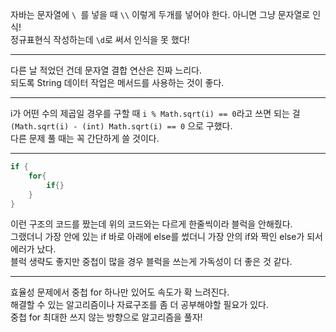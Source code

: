 자바는 문자열에 `\ `를 넣을 때 `\\` 이렇게 두개를 넣어야 한다. 아니면 그냥 문자열로 인식!   
정규표현식 작성하는데 `\d`로 써서 인식을 못 했다!   

---

다른 날 적었던 건데 문자열 결합 연산은 진짜 느리다.   
되도록 String 데이터 작업은 메서드를 사용하는 것이 좋다.   

---

i가 어떤 수의 제곱일 경우를 구할 때 `i % Math.sqrt(i) == 0`라고 쓰면 되는 걸  
`(Math.sqrt(i) - (int) Math.sqrt(i) == 0` 으로 구했다.   
다른 문제 풀 때는 꼭 간단하게 쓸 것이다.   

---

```java
if {
    for{
        if{}
    }
} 
```
이런 구조의 코드를 짰는데 위의 코드와는 다르게 한줄씩이라 블럭을 안해줬다.   
그랬더니 가장 안에 있는 if 바로 아래에 else를 썼더니 가장 안의 if와 짝인 else가 되서 에러가 났다.   
블럭 생략도 좋지만 중첩이 많을 경우 블럭을 쓰는게 가독성이 더 좋은 것 같다.   

---

효율성 문제에서 중첩 for 하나만 있어도 속도가 확 느려진다.   
해결할 수 있는 알고리즘이나 자료구조를 좀 더 공부해야할 필요가 있다.   
중첩 for 최대한 쓰지 않는 방향으로 알고리즘을 풀자!
